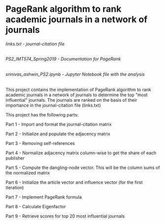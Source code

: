 # PageRank algorithm to rank academic journals in a network of journals

###### links.txt - journal-citation file
###### PS2_IMT574_Spring2019 - Documentation for PageRank
###### srinivas_ashwin_PS2.ipynb - Jupyter Notebook file with the analysis

This project contains the implementation of PageRank algorithm to rank academic journals in a network of journals to determine the top "most influential" journals.
The journals are ranked on the basis of their importance in the journal-citation file (links.txt)


This project has the following parts:


Part 1 - Import and format the journal-citation matrix

Part 2 - Initialize and populate the adjacency matrix

Part 3 - Removing self-references

Part 4 - Normalize adjacency matrix column-wise to get the share of each publisher

Part 5 - Compute the dangling-node vector. This will be the column sums of the normalized matrix

Part 6 - Initialize the article vector and influence vector (for the first iteration)

Part 7 - Implement PageRank formula

Part 8 - Calculate Eigenfactor 

Part 9 - Retrieve scores for top 20 most influential journals
